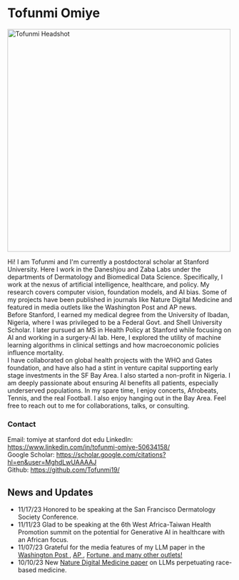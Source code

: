 # Tofunmi Omiye
<div id ="bio">
  <div class ="padding_tofunmi">
    <img src = "https://github.com/ezimosai/tofunmi/blob/main/TO_Headshot%5B56746%5D%20(1).jpg" alt="Tofunmi Headshot" width="500">
  </div>
  <div>
  <p>Hi! I am Tofunmi and I'm currently a postdoctoral scholar at Stanford University. Here I work in the Daneshjou and Zaba Labs under the departments of Dermatology and Biomedical Data Science. Specifically, I work at the nexus of artificial intelligence, healthcare, and policy. My research covers computer vision, foundation models, and AI bias. Some of my projects have been published in journals like Nature Digital Medicine and featured in media outlets like the Washington Post and AP news.
    <br>
Before Stanford, I earned my medical degree from the University of Ibadan, Nigeria, where I was privileged to be a Federal Govt. and Shell University Scholar. I later pursued an MS in Health Policy at Stanford while focusing on AI and working in a surgery-AI lab. Here, I explored the utility of machine learning algorithms in clinical settings and how macroeconomic policies influence mortality.
    <br>
I have collaborated on global health projects with the WHO and Gates foundation, and have also had a stint in venture capital supporting early stage investments in the SF Bay Area. I also started a non-profit in Nigeria. I am deeply passionate about ensuring AI benefits all patients, especially underserved populations. In my spare time, I enjoy concerts, Afrobeats, Tennis, and the real Football. I also enjoy hanging out in the Bay Area. 
Feel free to reach out to me for collaborations, talks, or consulting.
 </p>
  <div> 
<h3> Contact </h3>
  <p> Email: tomiye at stanford dot edu 	
LinkedIn: <a href = "https://www.linkedin.com/in/tofunmi-omiye-50634158/" > https://www.linkedin.com/in/tofunmi-omiye-50634158/ </a> 	<br>
Google Scholar: <a href ="https://scholar.google.com/citations?hl=en&user=MghdLwUAAAAJ">  https://scholar.google.com/citations?hl=en&user=MghdLwUAAAAJ </a><br>
Github: <a href = "https://github.com/Tofunmi19/" > https://github.com/Tofunmi19/ </a> <br>
</p>
  </div>
</div>
</div>
<div id = "News">
  <h2> News and Updates </h2>
  <ul> 
  <li> 11/17/23 Honored to be speaking at the San Francisco Dermatology Society Conference. </li>
  <li> 11/11/23 Glad to be speaking at the 6th West Africa-Taiwan Health Promotion summit on the potential for Generative AI in healthcare with an African focus.
</li>
    <li> 11/07/23 Grateful for the media features of my LLM paper in the <a href ="https://www.washingtonpost.com/business/2023/10/20/ai-chatbots-racist-medicine-chatgpt-bard/2c4cbcca-6f28-11ee-b01a-f593caa04363_story.html" > Washington Post </a>, <a href ="https://apnews.com/article/ai-chatbots-racist-medicine-chatgpt-bard-6f2a330086acd0a1f8955ac995bdde4d"> AP </a>, <a href = "https://fortune.com/well/2023/10/20/chatgpt-google-bard-ai-chatbots-medical-racism-black-patients-health-care/"> Fortune, and many other outlets! </a> </li>
    <li> 10/10/23 New <a href ="https://www.nature.com/articles/s41746-023-00939-z"> Nature Digital Medicine paper</a> on LLMs perpetuating race-based medicine.</li>
  </ul>
</div>
